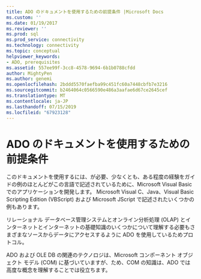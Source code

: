 ```yaml
---
title: ADO のドキュメントを使用するための前提条件 |Microsoft Docs
ms.custom: ''
ms.date: 01/19/2017
ms.reviewer: ''
ms.prod: sql
ms.prod_service: connectivity
ms.technology: connectivity
ms.topic: conceptual
helpviewer_keywords:
- ADO, prerequisites
ms.assetid: 557ee99f-3cc8-4578-9694-6b1b0788cfdd
author: MightyPen
ms.author: genemi
ms.openlocfilehash: 2bddd5570faefba99c451fc60a7448cbfb7e3216
ms.sourcegitcommit: b2464064c0566590e486a3aafae6d67ce2645cef
ms.translationtype: MT
ms.contentlocale: ja-JP
ms.lasthandoff: 07/15/2019
ms.locfileid: "67923128"
---
```

# <a name="prerequisites-for-using-the-ado-documentation"></a>ADO のドキュメントを使用するための前提条件
このドキュメントを使用するには、が必要、少なくとも、ある程度の経験をガイドの例のほとんどがこの言語で記述されているために、Microsoft Visual Basic でのアプリケーションを開発します。 Microsoft Visual C、Java、Visual Basic Scripting Edition (VBScript) および Microsoft JScript で記述されたいくつかの例もあります。  
  
 リレーショナル データベース管理システムとオンライン分析処理 (OLAP) とインターネットとインターネットの基礎知識のいくつかについて理解する必要もさまざまなソースからデータにアクセスするように ADO を使用しているためプロトコル。  
  
 ADO および OLE DB の関連のテクノロジは、Microsoft コンポーネント オブジェクト モデル (COM) に基づいていますが、ため、COM の知識は、ADO では高度な概念を理解することでは役立ちます。
